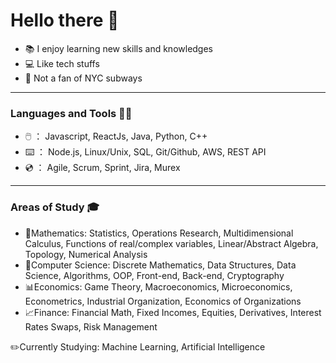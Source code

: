 
# Hello there 👋

- :books: I enjoy learning new skills and knowledges
- :computer: Like tech stuffs
- :monorail: Not a fan of NYC subways

---

### Languages and Tools ✍🏻
- :computer_mouse: ： Javascript, ReactJs, Java, Python, C++
- :keyboard: ： Node.js, Linux/Unix, SQL, Git/Github, AWS, REST API
- :cd: ： Agile, Scrum, Sprint, Jira, Murex

---

### Areas of Study 🎓
- :triangular_ruler:Mathematics: Statistics, Operations Research, Multidimensional Calculus, Functions of real/complex variables, Linear/Abstract Algebra, Topology, Numerical Analysis
- :mag_right:Computer Science: Discrete Mathematics,  Data Structures, Data Science, Algorithms, OOP, Front-end, Back-end, Cryptography
- :bar_chart:Economics: Game Theory, Macroeconomics, Microeconomics, Econometrics, Industrial Organization, Economics of Organizations
- :chart_with_upwards_trend:Finance: Financial Math, Fixed Incomes, Equities, Derivatives, Interest Rates Swaps, Risk Management

:pencil2:Currently Studying: Machine Learning, Artificial Intelligence
